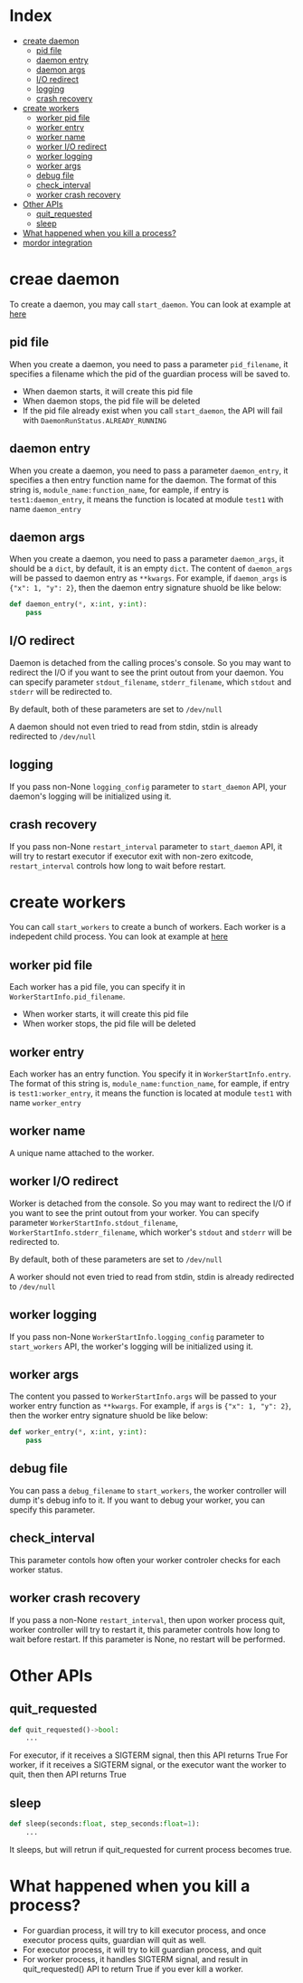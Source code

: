 # Index
* [create daemon](#creae-daemon)
    * [pid file](#pid-file)
    * [daemon entry](#daemon-entry)
    * [daemon args](#daemon-args)
    * [I/O redirect](#io-redirect)
    * [logging](#logging)
    * [crash recovery](#crash-recovery)
* [create workers](#create-workers)
    * [worker pid file](#worker-pid-file)
    * [worker entry](#worker-entry)
    * [worker name](#worker-name)
    * [worker I/O redirect](#worker-io-redirect)
    * [worker logging](#worker-logging)
    * [worker args](#worker-args)
    * [debug file](#debug-file)
    * [check_interval](#check_interval)
    * [worker crash recovery](#worker-crash-recovery)
* [Other APIs](#other-apis)
    * [quit_requested](#quit_requested)
    * [sleep](#sleep)
* [What happened when you kill a process?](#what-happened-when-you-kill-a-process)
* [mordor integration](mordor.md)

# creae daemon
To create a daemon, you may call `start_daemon`. You can look at example at [here](https://github.com/stonezhong/pyappkit/blob/main/examples/daemon/test1.py)

## pid file
When you create a daemon, you need to pass a parameter `pid_filename`, it specifies a filename which the pid of the guardian process will be saved to.
* When daemon starts, it will create this pid file
* When daemon stops, the pid file will be deleted
* If the pid file already exist when you call `start_daemon`, the API will fail with `DaemonRunStatus.ALREADY_RUNNING`

## daemon entry
When you create a daemon, you need to pass a parameter `daemon_entry`, it specifies a then entry function name for the daemon. The format of this string is, `module_name:function_name`, for eample, if entry is `test1:daemon_entry`, it means the function is located at module `test1` with name `daemon_entry`

## daemon args
When you create a daemon, you need to pass a parameter `daemon_args`, it should be a `dict`, by default, it is an empty `dict`. The content of `daemon_args` will be passed to daemon entry as `**kwargs`. For example, if `daemon_args` is `{"x": 1, "y": 2}`, then the daemon entry signature shuold be like below:
```python
def daemon_entry(*, x:int, y:int):
    pass
```

## I/O redirect
Daemon is detached from the calling proces's console. So you may want to redirect the I/O if you want to see the print outout from your daemon. You can specify parameter `stdout_filename`, `stderr_filename`, which `stdout` and `stderr` will be redirected to.

By default, both of these parameters are set to `/dev/null`

A daemon should not even tried to read from stdin, stdin is already redirected to `/dev/null`

## logging
If you pass non-None `logging_config` parameter to `start_daemon` API, your daemon's logging will be initialized using it.

## crash recovery
If you pass non-None `restart_interval` parameter to `start_daemon` API, it will try to restart executor if executor exit with non-zero exitcode, `restart_interval` controls how long to wait before restart.

# create workers
You can call `start_workers` to create a bunch of workers. Each worker is a indepedent child process. You can look at example at [here](https://github.com/stonezhong/pyappkit/blob/main/examples/daemon/test2.py)

## worker pid file
Each worker has a pid file, you can specify it in `WorkerStartInfo.pid_filename`.
* When worker starts, it will create this pid file
* When worker stops, the pid file will be deleted

## worker entry
Each worker has an entry function. You specify it in `WorkerStartInfo.entry`. The format of this string is, `module_name:function_name`, for eample, if entry is `test1:worker_entry`, it means the function is located at module `test1` with name `worker_entry`

## worker name
A unique name attached to the worker.

## worker I/O redirect
Worker is detached from the console. So you may want to redirect the I/O if you want to see the print outout from your worker. You can specify parameter `WorkerStartInfo.stdout_filename`, `WorkerStartInfo.stderr_filename`, which worker's `stdout` and `stderr` will be redirected to.

By default, both of these parameters are set to `/dev/null`

A worker should not even tried to read from stdin, stdin is already redirected to `/dev/null`

## worker logging
If you pass non-None `WorkerStartInfo.logging_config` parameter to `start_workers` API, the worker's logging will be initialized using it.

## worker args
The content you passed to `WorkerStartInfo.args` will be passed to your worker entry function as `**kwargs`. For example, if `args` is `{"x": 1, "y": 2}`, then the worker entry signature shuold be like below:
```python
def worker_entry(*, x:int, y:int):
    pass
```

## debug file
You can pass a `debug_filename` to `start_workers`, the worker controller will dump it's debug info to it. If you want to debug your worker, you can specify this parameter.

## check_interval
This parameter contols how often your worker controler checks for each worker status.

## worker crash recovery
If you pass a non-None `restart_interval`, then upon worker process quit, worker controller will try to restart it, this parameter controls how long to wait before restart. If this parameter is None, no restart will be performed.

# Other APIs
## quit_requested
```python
def quit_requested()->bool:
    ...
```
For executor, if it receives a SIGTERM signal, then this API returns True
For worker, if it receives a SIGTERM signal, or the executor want the worker to quit, then then API returns True

## sleep
```python
def sleep(seconds:float, step_seconds:float=1):
    ...
```
It sleeps, but will retrun if quit_requested for current process becomes true.

# What happened when you kill a process?
* For guardian process, it will try to kill executor process, and once executor process quits, guardian will quit as well.
* For executor process, it will try to kill guardian process, and quit
* For worker process, it handles SIGTERM signal, and result in quit_requested() API to return True if you ever kill a worker.
